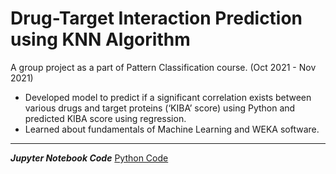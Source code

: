 # Drug-Target Interaction Prediction using KNN Algorithm
A group project as a part of Pattern Classification course. (Oct 2021 - Nov 2021)
- Developed model to predict if a significant correlation exists between various drugs and target proteins (‘KIBA’ score) using Python and predicted KIBA score using regression.
- Learned about fundamentals of Machine Learning and WEKA software.

---
***Jupyter Notebook Code***
[Python Code](knn-dti-training_final_version.pdf)

